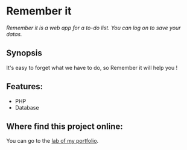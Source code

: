 # Remember it

*Remember it is a web app for a to-do list. You can log on to save your datas.* 

## Synopsis
It's easy to forget what we have to do, so Remember it will help you !

## Features:
- PHP
- Database

## Where find this project online:
You can go to the [lab of my portfolio](http://lab.matthieutoussaint.fr/remember-it/).
